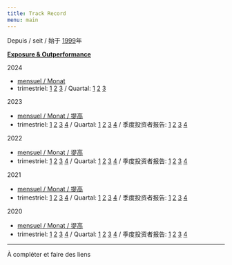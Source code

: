 ```yaml
---
title: Track Record
menu: main
---
```


Depuis / seit / 始于 [1999](track-record.pdf)年

**[Exposure & Outperformance](Exposition.pdf)**

2024
  - [mensuel / Monat](../month/)
  - trimestriel: [1](T1-2024.pdf) [2](T2-2024.pdf) [3](T3-2024.pdf) / Quartal: [1](Q1-2024.pdf) [2](Q2-2024.pdf) [3](Q3-2024.pdf)

2023
  - [mensuel / Monat / 提高](../month/)
  - trimestriel: [1](T1-2023.pdf) [2](T2-2023.pdf) [3](T3-2023.pdf) [4](T4-2023.pdf) / Quartal: [1](Q1-2023.pdf) [2](Q2-2023.pdf) [3](Q3-2023.pdf) [4](Q4-2023.pdf) / 季度投资者报告: [1](C1-2023.pdf) [2](C2-2023.pdf) [3](C3-2023.pdf) [4](C4-2023.pdf)

2022
  - [mensuel / Monat / 提高](../month/)
  - trimestriel: [1](T1-2022.pdf) [2](T2-2022.pdf) [3](T3-2022.pdf) [4](T4-2022.pdf) / Quartal: [1](Q1-2022.pdf) [2](Q2-2022.pdf) [3](Q3-2022.pdf) [4](Q4-2022.pdf) / 季度投资者报告: [1](C1-2022.pdf) [2](C2-2022.pdf) [3](C3-2022.pdf) [4](C4-2022.pdf)

2021
  - [mensuel / Monat / 提高](../month/)
  - trimestriel: [1](T1-2021.pdf) [2](T2-2021.pdf) [3](T3-2021.pdf) [4](T4-2021.pdf) / Quartal: [1](Q1-2021.pdf) [2](Q2-2021.pdf) [3](Q3-2021.pdf) [4](Q4-2021.pdf) / 季度投资者报告: [1](C1-2021.pdf) [2](C2-2021.pdf) [3](C3-2021.pdf) [4](C4-2021.pdf)

2020
  - [mensuel / Monat / 提高](../month/)
  - trimestriel: [1](T1-2020.pdf) [2](T2-2020.pdf) [3](T3-2020.pdf) [4](T4-2020.pdf) / Quartal: [1](Q1-2020.pdf) [2](Q2-2020.pdf) [3](Q3-2020.pdf) [4](Q4-2020.pdf) / 季度投资者报告: [1](C1-2020.pdf) [2](C2-2020.pdf) [3](C3-2020.pdf) [4](C4-2020.pdf)

---

À compléter et faire des liens
